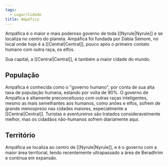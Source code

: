 ```yaml
---
tags:
  - Lugar/Cidade
title: Ampáfica
---
```

Ampáfica é o maior e mais poderoso governo de toda [[Nyrule|Nyrule]] e se localiza no centro do planeta. Ampáfica foi fundada por Dabia Semore, no local onde hoje é a [[Central|Central]], pouco após o primeiro contato humano com outra raça, os elfos.

Sua capital, a [[Central|Central]], é também a maior cidade do mundo.

## População
Ampáfica é conhecida como o "governo humano", por conta de sua alta taxa de população humana, estando por volta de 90%. O governo de Ampáfica é altamente preconceituoso com outras raças inteligentes, mesmo as mais semelhantes aos humanos, como anões e elfos, sofrem de grande menosprezo nas cidades maiores, especialmente a [[Central|Central]]. Turistas e aventureiros são tratados consideravelmente melhor, mas os cidadãos não-humanos sofrem diariamente aqui.

## Território
Ampáfica se localiza ao centro de [[Nyrule|Nyrule]], e é o governo com a maior área territorial, tendo recentemente ultrapassado a área de Beradhrim e continua em expansão.
